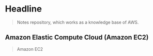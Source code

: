 # Headline

> Notes repository, which works as a knowledge base of AWS.

## Amazon Elastic Compute Cloud (Amazon EC2)

> Amazon EC2
